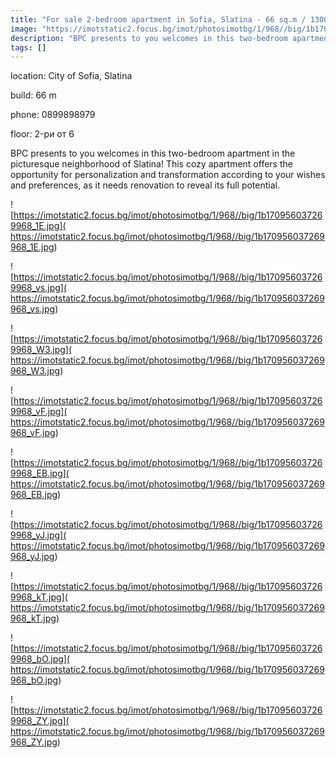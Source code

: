 ```yaml
---
title: "For sale 2-bedroom apartment in Sofia, Slatina - 66 sq.m / 130000 EUR :: imot.bg Ad"
image: "https://imotstatic2.focus.bg/imot/photosimotbg/1/968//big/1b170956037269968_Mn.jpg"
description: "BPC presents to you welcomes in this two-bedroom apartment in the picturesque neighborhood of Slatina! This cozy apartment offers the opportunity for personalization and transformation according to your wishes and preferences, as it needs renovation to reveal its full potential."
tags: []
---
```


location: City of Sofia, Slatina

build: 66 m

phone: 0899898979

floor: 2-ри от 6

BPC presents to you welcomes in this two-bedroom apartment in the picturesque neighborhood of Slatina! This cozy apartment offers the opportunity for personalization and transformation according to your wishes and preferences, as it needs renovation to reveal its full potential.


![https://imotstatic2.focus.bg/imot/photosimotbg/1/968//big/1b170956037269968_1E.jpg]( https://imotstatic2.focus.bg/imot/photosimotbg/1/968//big/1b170956037269968_1E.jpg)


![https://imotstatic2.focus.bg/imot/photosimotbg/1/968//big/1b170956037269968_vs.jpg]( https://imotstatic2.focus.bg/imot/photosimotbg/1/968//big/1b170956037269968_vs.jpg)


![https://imotstatic2.focus.bg/imot/photosimotbg/1/968//big/1b170956037269968_W3.jpg]( https://imotstatic2.focus.bg/imot/photosimotbg/1/968//big/1b170956037269968_W3.jpg)


![https://imotstatic2.focus.bg/imot/photosimotbg/1/968//big/1b170956037269968_vF.jpg]( https://imotstatic2.focus.bg/imot/photosimotbg/1/968//big/1b170956037269968_vF.jpg)


![https://imotstatic2.focus.bg/imot/photosimotbg/1/968//big/1b170956037269968_EB.jpg]( https://imotstatic2.focus.bg/imot/photosimotbg/1/968//big/1b170956037269968_EB.jpg)


![https://imotstatic2.focus.bg/imot/photosimotbg/1/968//big/1b170956037269968_yJ.jpg]( https://imotstatic2.focus.bg/imot/photosimotbg/1/968//big/1b170956037269968_yJ.jpg)


![https://imotstatic2.focus.bg/imot/photosimotbg/1/968//big/1b170956037269968_kT.jpg]( https://imotstatic2.focus.bg/imot/photosimotbg/1/968//big/1b170956037269968_kT.jpg)


![https://imotstatic2.focus.bg/imot/photosimotbg/1/968//big/1b170956037269968_bO.jpg]( https://imotstatic2.focus.bg/imot/photosimotbg/1/968//big/1b170956037269968_bO.jpg)


![https://imotstatic2.focus.bg/imot/photosimotbg/1/968//big/1b170956037269968_ZY.jpg]( https://imotstatic2.focus.bg/imot/photosimotbg/1/968//big/1b170956037269968_ZY.jpg)


